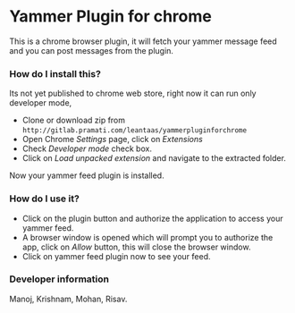 # Yammer Plugin for chrome



This is a chrome browser plugin, it will fetch your yammer message feed and you can post messages from the plugin.

### How do I install this?

Its not yet published to chrome web store, right now it can run only developer mode,

+ Clone or download zip from ```http://gitlab.pramati.com/leantaas/yammerpluginforchrome```
+ Open Chrome *Settings* page, click on *Extensions*
+ Check *Developer mode* check box.
+ Click on *Load unpacked extension* and navigate to the extracted folder.

Now your yammer feed plugin is installed.

### How do I use it?

+ Click on the plugin button and authorize the application to access your yammer feed.
+ A browser window is opened which will prompt you to authorize the app, click on *Allow* button, this will close the browser window.
+ Click on yammer feed plugin now to see your feed.


### Developer information

Manoj, Krishnam, Mohan, Risav.